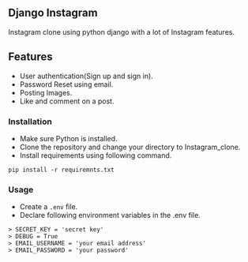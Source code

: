 ## Django Instagram
Instagram clone using python django with a lot of Instagram features.
## Features
- User authentication(Sign up and sign in).
- Password Reset using email.
- Posting Images.
- Like and comment on a post.

### Installation
- Make sure Python is installed.
- Clone the repository and change your directory to Instagram_clone.
- Install requirements using following command.

```
pip install -r requiremnts.txt
```
### Usage
- Create a ``.env`` file.
- Declare following environment variables in the .env file.
```
> SECRET_KEY = 'secret key'
> DEBUG = True
> EMAIL_USERNAME = 'your email address'
> EMAIL_PASSWORD = 'your password' 
```